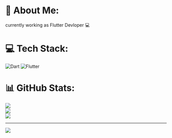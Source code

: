 # 💫 About Me:
currently working as Flutter Devloper 💻


# 💻 Tech Stack:
![Dart](https://img.shields.io/badge/dart-%230175C2.svg?style=for-the-badge&logo=dart&logoColor=white) ![Flutter](https://img.shields.io/badge/Flutter-%2302569B.svg?style=for-the-badge&logo=Flutter&logoColor=white)
# 📊 GitHub Stats:
![](https://github-readme-stats.vercel.app/api?username=NitinAppentus&theme=dark&hide_border=false&include_all_commits=false&count_private=false)<br/>
![](https://github-readme-streak-stats.herokuapp.com/?user=NitinAppentus&theme=dark&hide_border=false)<br/>
![](https://github-readme-stats.vercel.app/api/top-langs/?username=NitinAppentus&theme=dark&hide_border=false&include_all_commits=false&count_private=false&layout=compact)

---
[![](https://visitcount.itsvg.in/api?id=NitinAppentus&icon=0&color=0)](https://visitcount.itsvg.in)

<!-- Proudly created with GPRM ( https://gprm.itsvg.in ) -->
